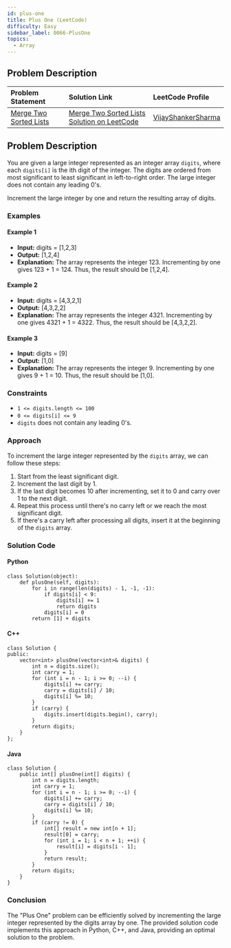 ```yaml
---
id: plus-one
title: Plus One (LeetCode)
difficulty: Easy
sidebar_label: 0066-PlusOne
topics:
  - Array
---
```


## Problem Description

| Problem Statement | Solution Link | LeetCode Profile |
| :---------------- | :------------ | :--------------- |
| [Merge Two Sorted Lists](https://leetcode.com/problems/plus-one/) | [Merge Two Sorted Lists Solution on LeetCode](https://leetcode.com/problems/plus-one/solutions/) |  [VijayShankerSharma](https://leetcode.com/u/darkknight648/) |

## Problem Description

You are given a large integer represented as an integer array `digits`, where each `digits[i]` is the ith digit of the integer. The digits are ordered from most significant to least significant in left-to-right order. The large integer does not contain any leading 0's.

Increment the large integer by one and return the resulting array of digits.

### Examples

#### Example 1

- **Input:** digits = [1,2,3]
- **Output:** [1,2,4]
- **Explanation:** The array represents the integer 123. Incrementing by one gives 123 + 1 = 124. Thus, the result should be [1,2,4].

#### Example 2

- **Input:** digits = [4,3,2,1]
- **Output:** [4,3,2,2]
- **Explanation:** The array represents the integer 4321. Incrementing by one gives 4321 + 1 = 4322. Thus, the result should be [4,3,2,2].

#### Example 3

- **Input:** digits = [9]
- **Output:** [1,0]
- **Explanation:** The array represents the integer 9. Incrementing by one gives 9 + 1 = 10. Thus, the result should be [1,0].

### Constraints

- `1 <= digits.length <= 100`
- `0 <= digits[i] <= 9`
- `digits` does not contain any leading 0's.

### Approach

To increment the large integer represented by the `digits` array, we can follow these steps:

1. Start from the least significant digit.
2. Increment the last digit by 1.
3. If the last digit becomes 10 after incrementing, set it to 0 and carry over 1 to the next digit.
4. Repeat this process until there's no carry left or we reach the most significant digit.
5. If there's a carry left after processing all digits, insert it at the beginning of the `digits` array.

### Solution Code

#### Python

```
class Solution(object):
    def plusOne(self, digits):
        for i in range(len(digits) - 1, -1, -1):
            if digits[i] < 9:
                digits[i] += 1
                return digits
            digits[i] = 0
        return [1] + digits
```

#### C++

```
class Solution {
public:
    vector<int> plusOne(vector<int>& digits) {
        int n = digits.size();
        int carry = 1;
        for (int i = n - 1; i >= 0; --i) {
            digits[i] += carry;
            carry = digits[i] / 10;
            digits[i] %= 10;
        }
        if (carry) {
            digits.insert(digits.begin(), carry);
        }
        return digits;
    }
};
```

#### Java

```
class Solution {
    public int[] plusOne(int[] digits) {
        int n = digits.length;
        int carry = 1;
        for (int i = n - 1; i >= 0; --i) {
            digits[i] += carry;
            carry = digits[i] / 10;
            digits[i] %= 10;
        }
        if (carry != 0) {
            int[] result = new int[n + 1];
            result[0] = carry;
            for (int i = 1; i < n + 1; ++i) {
                result[i] = digits[i - 1];
            }
            return result;
        }
        return digits;
    }
}
```

### Conclusion

The "Plus One" problem can be efficiently solved by incrementing the large integer represented by the digits array by one. The provided solution code implements this approach in Python, C++, and Java, providing an optimal solution to the problem.
